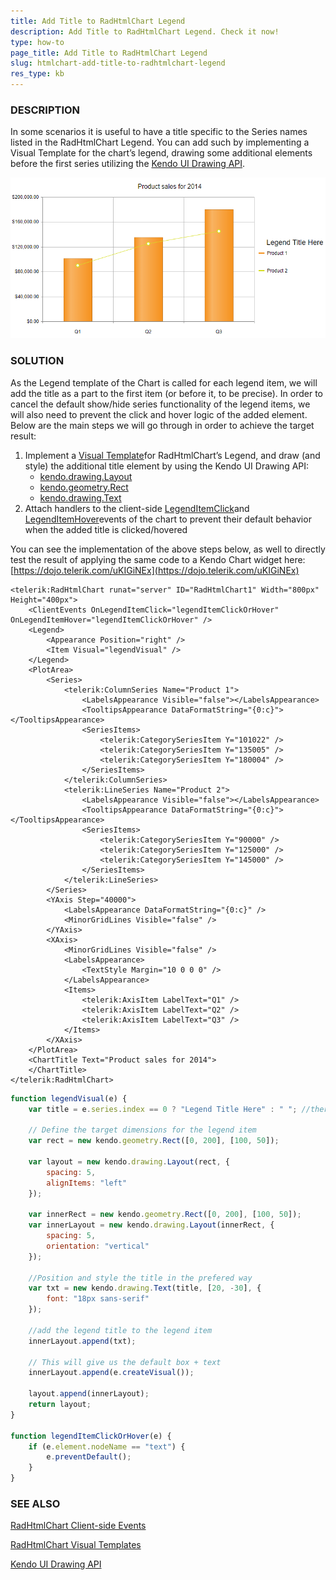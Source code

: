 ```yaml
---
title: Add Title to RadHtmlChart Legend
description: Add Title to RadHtmlChart Legend. Check it now!
type: how-to
page_title: Add Title to RadHtmlChart Legend
slug: htmlchart-add-title-to-radhtmlchart-legend
res_type: kb
---
```



### DESCRIPTION
 In some scenarios it is useful to have a title specific to the Series names listed in the RadHtmlChart Legend. You can add such by implementing a Visual Template for the chart’s legend, drawing some additional elements before the first series utilizing the [Kendo UI Drawing API](https://docs.telerik.com/kendo-ui/framework/drawing/overview).  
  
![chart-legend-title](images/chart-title.png)


### SOLUTION

As the Legend template of the Chart is called for each legend item, we will add the title as a part to the first item (or before it, to be precise). In order to cancel the default show/hide series functionality of the legend items, we will also need to prevent the click and hover logic of the added element. Below are the main steps we will go through in order to achieve the target result:

1. Implement a [Visual Template](https://docs.telerik.com/devtools/aspnet-ajax/controls/htmlchart/functionality/visual-template)for RadHtmlChart’s Legend, and draw (and style) the additional title element by using the Kendo UI Drawing API:
    - [kendo.drawing.Layout](https://docs.telerik.com/kendo-ui/api/javascript/drawing/layout)
    - [kendo.geometry.Rect](https://docs.telerik.com/kendo-ui/api/javascript/geometry/rect)
    - [kendo.drawing.Text](https://docs.telerik.com/kendo-ui/api/javascript/drawing/text)
1. Attach handlers to the client-side [LegendItemClick](https://docs.telerik.com/kendo-ui/api/javascript/dataviz/ui/chart/events/legenditemclick)and [LegendItemHover](https://docs.telerik.com/kendo-ui/api/javascript/dataviz/ui/chart/events/legenditemhover)events of the chart to prevent their default behavior when the added title is clicked/hovered


You can see the implementation of the above steps below, as well to directly test the result of applying the same code to a Kendo Chart widget here: [https://dojo.telerik.com/uKIGiNEx](https://dojo.telerik.com/uKIGiNEx)

```ASP.NET
<telerik:RadHtmlChart runat="server" ID="RadHtmlChart1" Width="800px" Height="400px">
    <ClientEvents OnLegendItemClick="legendItemClickOrHover" OnLegendItemHover="legendItemClickOrHover" />
    <Legend>
        <Appearance Position="right" />
        <Item Visual="legendVisual" />
    </Legend>
    <PlotArea>
        <Series>
            <telerik:ColumnSeries Name="Product 1">
                <LabelsAppearance Visible="false"></LabelsAppearance>
                <TooltipsAppearance DataFormatString="{0:c}"></TooltipsAppearance>
                <SeriesItems>
                    <telerik:CategorySeriesItem Y="101022" />
                    <telerik:CategorySeriesItem Y="135005" />
                    <telerik:CategorySeriesItem Y="180004" />
                </SeriesItems>
            </telerik:ColumnSeries>
            <telerik:LineSeries Name="Product 2">
                <LabelsAppearance Visible="false"></LabelsAppearance>
                <TooltipsAppearance DataFormatString="{0:c}"></TooltipsAppearance>
                <SeriesItems>
                    <telerik:CategorySeriesItem Y="90000" />
                    <telerik:CategorySeriesItem Y="125000" />
                    <telerik:CategorySeriesItem Y="145000" />
                </SeriesItems>
            </telerik:LineSeries>
        </Series>
        <YAxis Step="40000">
            <LabelsAppearance DataFormatString="{0:c}" />
            <MinorGridLines Visible="false" />
        </YAxis>
        <XAxis>
            <MinorGridLines Visible="false" />
            <LabelsAppearance>
                <TextStyle Margin="10 0 0 0" />
            </LabelsAppearance>
            <Items>
                <telerik:AxisItem LabelText="Q1" />
                <telerik:AxisItem LabelText="Q2" />
                <telerik:AxisItem LabelText="Q3" />
            </Items>
        </XAxis>
    </PlotArea>
    <ChartTitle Text="Product sales for 2014">
    </ChartTitle>
</telerik:RadHtmlChart>
```


```JavaScript
function legendVisual(e) {
    var title = e.series.index == 0 ? "Legend Title Here" : " "; //there has to be whitespace so it gets rendered

    // Define the target dimensions for the legend item
    var rect = new kendo.geometry.Rect([0, 200], [100, 50]);

    var layout = new kendo.drawing.Layout(rect, {
        spacing: 5,
        alignItems: "left"
    });

    var innerRect = new kendo.geometry.Rect([0, 200], [100, 50]);
    var innerLayout = new kendo.drawing.Layout(innerRect, {
        spacing: 5,
        orientation: "vertical"
    });

    //Position and style the title in the prefered way
    var txt = new kendo.drawing.Text(title, [20, -30], {
        font: "18px sans-serif"
    });

    //add the legend title to the legend item
    innerLayout.append(txt);

    // This will give us the default box + text
    innerLayout.append(e.createVisual());
    
    layout.append(innerLayout);
    return layout;
}

function legendItemClickOrHover(e) {
    if (e.element.nodeName == "text") {
        e.preventDefault();
    }
}
```



### SEE ALSO

[RadHtmlChart Client-side Events](https://docs.telerik.com/devtools/aspnet-ajax/controls/htmlchart/client-side-programming/events/overview)

[RadHtmlChart Visual Templates](https://docs.telerik.com/devtools/aspnet-ajax/controls/htmlchart/functionality/visual-template)

[Kendo UI Drawing API](https://docs.telerik.com/kendo-ui/framework/drawing/overview)




